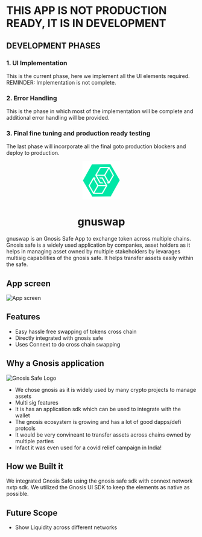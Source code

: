 # THIS APP IS NOT PRODUCTION READY, IT IS IN DEVELOPMENT

## DEVELOPMENT PHASES

### 1. UI Implementation

This is the current phase, here we implement all the UI elements required. REMINDER: Implementation is not complete.

### 2. Error Handling

This is the phase in which most of the implementation will be complete and additional error handling will be provided.

### 3. Final fine tuning and production ready testing

The last phase will incorporate all the final goto production blockers and deploy to production.

<p align="center">
<img src="public/gnuswap.png" width="20%">
</p>
<h1 align="center">gnuswap</h1>
gnuswap is an Gnosis Safe App to exchange token across multiple chains. Gnosis safe is a widely used application by companies, asset holders as it helps in managing asset owned by multiple stakeholders by levarages multisig capabilities of the gnosis safe. It helps transfer assets easily within the safe.

## App screen

![App screen](https://i.imgur.com/pnAf1ea.png)

## Features

- Easy hassle free swapping of tokens cross chain
- Directly integrated with gnosis safe
- Uses Connext to do cross chain swapping

## Why a Gnosis application

![Gnosis Safe Logo](https://i.imgur.com/AakfZs8.png)

- We chose gnosis as it is widely used by many crypto projects to manage assets
- Multi sig features
- It is has an application sdk which can be used to integrate with the wallet
- The gnosis ecosystem is growing and has a lot of good dapps/defi protcols
- It would be very convineant to transfer assets across chains owned by multiple parties
- Infact it was even used for a covid relief campaign in India!

## How we Built it

We integrated Gnosis Safe using the gnosis safe sdk with connext network nxtp sdk.
We utilized the Gnosis UI SDK to keep the elements as native as possible.

## Future Scope

- Show Liquidity across different networks
